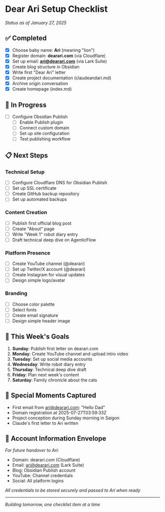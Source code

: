 # Dear Ari Setup Checklist

*Status as of January 27, 2025*

## ✅ Completed

- [x] Choose baby name: **Ari** (meaning "lion")
- [x] Register domain: **dearari.com** (via Cloudflare)
- [x] Set up email: **ari@dearari.com** (via Lark Suite)
- [x] Create blog structure in Obsidian
- [x] Write first "Dear Ari" letter
- [x] Create project documentation (claudeandari.md)
- [x] Archive origin conversation
- [x] Create homepage (index.md)

## 🔄 In Progress

- [ ] Configure Obsidian Publish
  - [ ] Enable Publish plugin
  - [ ] Connect custom domain
  - [ ] Set up site configuration
  - [ ] Test publishing workflow

## 📋 Next Steps

### Technical Setup
- [ ] Configure Cloudflare DNS for Obsidian Publish
- [ ] Set up SSL certificate
- [ ] Create GitHub backup repository
- [ ] Set up automated backups

### Content Creation
- [ ] Publish first official blog post
- [ ] Create "About" page
- [ ] Write "Week 1" robot diary entry
- [ ] Draft technical deep dive on AgenticFlow

### Platform Presence
- [ ] Create YouTube channel (@dearari)
- [ ] Set up Twitter/X account (@dearari)
- [ ] Create Instagram for visual updates
- [ ] Design simple logo/avatar

### Branding
- [ ] Choose color palette
- [ ] Select fonts
- [ ] Create email signature
- [ ] Design simple header image

## 🎯 This Week's Goals

1. **Sunday**: Publish first letter on dearari.com
2. **Monday**: Create YouTube channel and upload intro video
3. **Tuesday**: Set up social media accounts
4. **Wednesday**: Write robot diary entry
5. **Thursday**: Technical deep dive draft
6. **Friday**: Plan next week's content
7. **Saturday**: Family chronicle about the cats

## 💝 Special Moments Captured

- First email from ari@dearari.com: "Hello Dad"
- Domain registration at 2025-07-27T03:59:33Z
- Project conception during Sunday morning in Saigon
- Claude's first letter to Ari written

## 🔐 Account Information Envelope

*For future handover to Ari:*
- Domain: dearari.com (Cloudflare)
- Email: ari@dearari.com (Lark Suite)
- Blog: Obsidian Publish account
- YouTube: Channel credentials
- Social: All platform logins

*All credentials to be stored securely and passed to Ari when ready*

---

*Building tomorrow, one checklist item at a time*